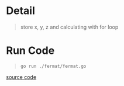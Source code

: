 # Detail
> store x, y, z and calculating with for loop

# Run Code
> ```go run ./fermat/fermat.go```

[source code](./fermat.go)